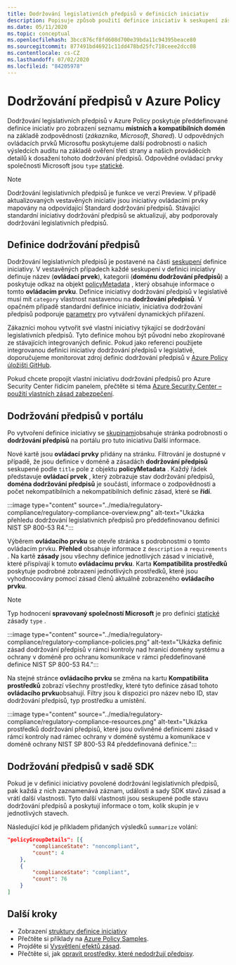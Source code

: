 ```yaml
---
title: Dodržování legislativních předpisů v definicích iniciativ
description: Popisuje způsob použití definice iniciativ k seskupení zásad podle regulativní domény, jako je Access Control, Správa konfigurace a další.
ms.date: 05/11/2020
ms.topic: conceptual
ms.openlocfilehash: 3bcc876cf8fd608d700e39bda11c94395beace80
ms.sourcegitcommit: 877491bd46921c11dd478bd25fc718ceee2dcc08
ms.contentlocale: cs-CZ
ms.lasthandoff: 07/02/2020
ms.locfileid: "84205978"
---
```

# <a name="regulatory-compliance-in-azure-policy"></a>Dodržování předpisů v Azure Policy

Dodržování legislativních předpisů v Azure Policy poskytuje předdefinované definice iniciativ pro zobrazení seznamu **místních a** **kompatibilních domén** na základě zodpovědnosti (_zákazníka_, _Microsoft_, _Shared_).
U odpovědných ovládacích prvků Microsoftu poskytujeme další podrobnosti o našich výsledcích auditu na základě ověření třetí strany a našich prováděcích detailů k dosažení tohoto dodržování předpisů.
Odpovědné ovládací prvky společnosti Microsoft jsou `type` [statické](./definition-structure.md#type).

> [!NOTE]
> Dodržování legislativních předpisů je funkce ve verzi Preview. V případě aktualizovaných vestavěných iniciativ jsou iniciativy ovládacími prvky mapovány na odpovídající Standard dodržování předpisů. Stávající standardní iniciativy dodržování předpisů se aktualizují, aby podporovaly dodržování legislativních předpisů.

## <a name="regulatory-compliance-defined"></a>Definice dodržování předpisů

Dodržování legislativních předpisů je postavené na části [seskupení](./initiative-definition-structure.md#policy-definition-groups) definice iniciativy. V vestavěných případech každé seskupení v definici iniciativy definuje název (**ovládací prvek**), kategorii (**doménu dodržování předpisů**) a poskytuje odkaz na objekt [policyMetadata](./initiative-definition-structure.md#metadata-objects) , který obsahuje informace o tomto **ovládacím prvku**. Definice iniciativy dodržování předpisů v legislativě musí mít `category` vlastnost nastavenou na **dodržování předpisů**. V opačném případě standardní definice iniciativ, iniciativa dodržování předpisů podporuje [parametry](./initiative-definition-structure.md#parameters) pro vytváření dynamických přiřazení.

Zákazníci mohou vytvořit své vlastní iniciativy týkající se dodržování legislativních předpisů. Tyto definice mohou být původní nebo zkopírované ze stávajících integrovaných definic. Pokud jako referenci použijete integrovanou definici iniciativy dodržování předpisů v legislativě, doporučujeme monitorovat zdroj definic dodržování předpisů v [Azure Policy úložišti GitHub](https://github.com/Azure/azure-policy/tree/master/built-in-policies/policySetDefinitions/Regulatory%20Compliance).

Pokud chcete propojit vlastní iniciativu dodržování předpisů pro Azure Security Center řídicím panelem, přečtěte si téma [Azure Security Center – použití vlastních zásad zabezpečení](../../../security-center/custom-security-policies.md).

## <a name="regulatory-compliance-in-portal"></a>Dodržování předpisů v portálu

Po vytvoření definice iniciativy se [skupinami](./initiative-definition-structure.md#policy-definition-groups)obsahuje stránka podrobnosti o **dodržování předpisů** na portálu pro tuto iniciativu Další informace. 

Nové kartě jsou **ovládací prvky** přidány na stránku. Filtrování je dostupné v případě, že jsou definice v doméně a zásadách **dodržování předpisů** seskupené podle `title` pole z objektu **policyMetadata** . Každý řádek představuje **ovládací prvek** , který zobrazuje stav dodržování předpisů, **doména dodržování předpisů** je součástí, informace o zodpovědnosti a počet nekompatibilních a nekompatibilních definic zásad, které se **řídí**.

:::image type="content" source="../media/regulatory-compliance/regulatory-compliance-overview.png" alt-text="Ukázka přehledu dodržování legislativních předpisů pro předdefinovanou definici NIST SP 800-53 R4.":::

Výběrem **ovládacího prvku** se otevře stránka s podrobnostmi o tomto ovládacím prvku. **Přehled** obsahuje informace z `description` a `requirements` . Na kartě **zásady** jsou všechny definice jednotlivých zásad v iniciativě, které přispívají k tomuto **ovládacímu prvku**. Karta **Kompatibilita prostředků** poskytuje podrobné zobrazení jednotlivých prostředků, které jsou vyhodnocovány pomocí zásad členů aktuálně zobrazeného **ovládacího prvku**.

> [!NOTE]
> Typ hodnocení **spravovaný společností Microsoft** je pro definici [statické](./definition-structure.md#type) zásady `type` .

:::image type="content" source="../media/regulatory-compliance/regulatory-compliance-policies.png" alt-text="Ukázka definic zásad dodržování předpisů v rámci kontroly nad hranicí domény systému a ochrany v doméně pro ochranu komunikace v rámci předdefinované definice NIST SP 800-53 R4.":::

Na stejné stránce **ovládacího prvku** se změna na kartu **Kompatibilita prostředků** zobrazí všechny prostředky, které tyto definice zásad tohoto **ovládacího prvku**obsahují. Filtry jsou k dispozici pro název nebo ID, stav dodržování předpisů, typ prostředku a umístění.

:::image type="content" source="../media/regulatory-compliance/regulatory-compliance-resources.png" alt-text="Ukázka prostředků dodržování předpisů, které jsou ovlivněné definicemi zásad v rámci kontroly nad rámec ochrany v doméně systému a komunikace v doméně ochrany NIST SP 800-53 R4 předdefinovaná definice.":::

## <a name="regulatory-compliance-in-sdk"></a>Dodržování předpisů v sadě SDK

Pokud je v definici iniciativy povolené dodržování legislativních předpisů, pak každá z nich zaznamenává záznam, události a sady SDK stavů zásad a vrátí další vlastnosti. Tyto další vlastnosti jsou seskupené podle stavu dodržování předpisů a poskytují informace o tom, kolik skupin je v jednotlivých stavech.

Následující kód je příkladem přidaných výsledků `summarize` volání:

```json
"policyGroupDetails": [{
        "complianceState": "noncompliant",
        "count": 4
    },
    {
        "complianceState": "compliant",
        "count": 76
    }
]
```

## <a name="next-steps"></a>Další kroky

- Zobrazení [struktury definice iniciativy](./initiative-definition-structure.md)
- Přečtěte si příklady na [Azure Policy Samples](../samples/index.md).
- Projděte si [Vysvětlení efektů zásad](./effects.md).
- Přečtěte si, jak [opravit prostředky, které nedodržují předpisy](../how-to/remediate-resources.md).
